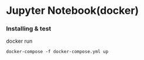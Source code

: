 # Jupyter Notebook(docker)


### Installing & test

docker run
```
docker-compose -f docker-compose.yml up
```

